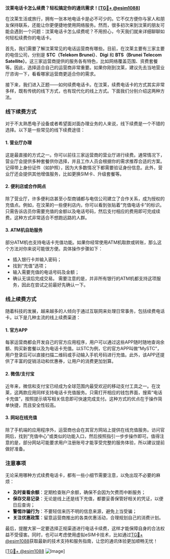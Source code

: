 **汶莱电话卡怎么续费？轻松搞定你的通讯需求！[[TG💪+ @esim1088](https://t.me/s/esim1088)]**

在汶莱生活或旅行，拥有一张本地电话卡是必不可少的。它不仅方便你与家人和朋友保持联系，还能让你更便捷地使用网络服务。然而，很多初次来到汶莱的朋友可能会遇到一个问题：汶莱电话卡怎么续费呢？不用担心，今天我们就来详细聊聊如何轻松续费你的电话卡。

首先，我们需要了解汶莱常见的电话运营商有哪些。目前，在汶莱主要有三家主要的电信公司，分别是 **STC（Telekom Brunei）**、**Digi** 和 **BTS（Brunei Telecom Satellite）**。这三家运营商提供的服务各有特色，比如网络覆盖范围、资费套餐等。因此，选择适合自己的运营商非常重要。如果你刚到汶莱，建议先去当地营业厅咨询一下，看看哪家运营商更适合你的需求。

接下来，我们进入正题——如何续费电话卡。在汶莱，续费电话卡的方式其实非常多样，既有传统的线下方式，也有现代化的线上方式。下面我们分别介绍这两种方法。

### 线下续费方式

对于不太熟悉电子设备或者希望面对面办理业务的人来说，线下续费是一个不错的选择。以下是一些常见的线下续费途径：

#### 1. 营业厅办理

这是最直接的方式之一。你可以前往三家运营商的营业厅进行续费。通常情况下，营业厅会提供多种套餐供你选择，并且工作人员会根据你的需求推荐合适的方案。记得带上身份证件（如护照），因为大多数情况下都需要验证身份信息。此外，营业厅还会提供其他增值服务，比如更换SIM卡、升级套餐等。

#### 2. 便利店或合作网点

除了营业厅，许多便利店甚至小型商铺都与电信公司建立了合作关系，成为授权的充值点。例如，在汶莱的一些便利店内，你可以看到张贴着“充值电话卡”的标识。只需告诉店员你需要充值的金额以及电话号码，然后支付相应的费用即可完成续费。这种方式非常适合不想跑远路的人群。

#### 3. ATM机自助服务

部分ATM机也支持电话卡充值功能。如果你经常使用ATM机取款或转账，那么这个方法对你来说可能很方便。具体操作步骤如下：
- 插入银行卡并输入密码；
- 找到“充值”选项；
- 输入需要充值的电话号码及金额；
- 确认无误后完成交易。
需要注意的是，并非所有银行的ATM机都支持这项服务，因此在尝试之前最好先确认一下。

### 线上续费方式

随着科技的发展，越来越多的人倾向于通过互联网来处理日常事务，包括续费电话卡。以下是几种主流的线上续费渠道：

#### 1. 官方APP

每家运营商都会开发自己的官方应用程序，用户可以通过这些APP随时随地查询余额、购买新套餐以及为电话卡充值。以STC为例，它的官方APP叫做“MySTC”，用户登录后可以直接扫描二维码或手动输入手机号码进行充值。此外，该APP还提供了丰富的促销活动和优惠券，让用户的消费更加划算。

#### 2. 微信/支付宝

近年来，微信和支付宝已经成为全球范围内最受欢迎的移动支付工具之一。在汶莱，这两款应用同样支持电话卡充值服务。只需打开相应的钱包界面，搜索“电话卡充值”，按照提示填写相关信息即可快速完成支付。这种方式的优点在于操作简单快捷，而且安全性较高。

#### 3. 网站在线充值

除了手机端的应用程序外，运营商也会在其官方网站上提供在线充值服务。访问官网后，找到“充值中心”或类似的功能入口，然后按照指引一步步操作即可。值得注意的是，部分网站可能要求用户注册账号才能享受完整的服务体验，所以建议提前做好准备。

### 注意事项

无论采用哪种方式续费电话卡，都有一些小细节需要注意，以免出现不必要的麻烦：

- **及时查看余额**：定期检查账户余额，确保不会因为欠费而中断服务；
- **保存交易记录**：无论是线上还是线下充值，都要妥善保管好相关的凭证，以便日后查询；
- **警惕诈骗行为**：不要轻信来历不明的信息来源，避免上当受骗；
- **关注优惠政策**：留意运营商推出的各类优惠活动，合理规划自己的消费计划。

最后，提醒大家一定要选择正规渠道进行电话卡续费，这样才能保障自身的合法权益不受侵害。同时，也可以考虑使用虚拟eSIM卡技术，比如通过[TG💪+ @esim1088](https://t.me/s/esim1088)获取最新的技术支持和服务指南，让您的通讯体验更加顺畅无忧！

[[TG💪+ @esim1088](https://t.me/s/esim1088) ![Image](https://i.postimg.cc/4NQfJmqS/Snipaste-2025-05-13-00-14-12.png)]